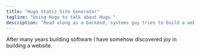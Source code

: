 ```yaml
---
title: "Hugo Static Site Generator"
tagline: "Using Hugo to talk about Hugo."
description: "Read along as a backend, systems guy tries to build a website that isn't ugly."
---
```


After many years building software I have somehow discovered joy in building a website.